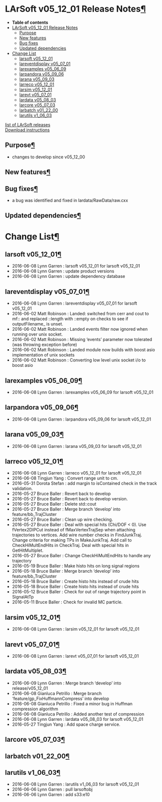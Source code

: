 LArSoft v05\_12\_01 Release Notes[¶](#LArSoft-v05_12_01-Release-Notes)
======================================================================

-   **Table of contents**
-   [LArSoft v05\_12\_01 Release Notes](#LArSoft-v05_12_01-Release-Notes)
    -   [Purpose](#Purpose)
    -   [New features](#New-features)
    -   [Bug fixes](#Bug-fixes)
    -   [Updated dependencies](#Updated-dependencies)
-   [Change List](#Change-List)
    -   [larsoft v05\_12\_01](#larsoft-v05_12_01)
    -   [lareventdisplay v05\_07\_01](#lareventdisplay-v05_07_01)
    -   [larexamples v05\_06\_09](#larexamples-v05_06_09)
    -   [larpandora v05\_09\_06](#larpandora-v05_09_06)
    -   [larana v05\_09\_03](#larana-v05_09_03)
    -   [larreco v05\_12\_01](#larreco-v05_12_01)
    -   [larsim v05\_12\_01](#larsim-v05_12_01)
    -   [larevt v05\_07\_01](#larevt-v05_07_01)
    -   [lardata v05\_08\_03](#lardata-v05_08_03)
    -   [larcore v05\_07\_03](#larcore-v05_07_03)
    -   [larbatch v01\_22\_00](#larbatch-v01_22_00)
    -   [larutils v1\_06\_03](#larutils-v1_06_03)

[list of LArSoft releases](LArSoft_release_list)\
[Download instructions](http://scisoft.fnal.gov/scisoft/bundles/larsoft/v05_12_01/larsoft-v05_12_01.html)


Purpose[¶](#Purpose)
--------------------

-   changes to develop since v05\_12\_00


New features[¶](#New-features)
------------------------------


Bug fixes[¶](#Bug-fixes)
------------------------

-   a bug was identified and fixed in lardata/RawData/raw.cxx


Updated dependencies[¶](#Updated-dependencies)
----------------------------------------------


Change List[¶](#Change-List)
============================


larsoft v05\_12\_01[¶](#larsoft-v05_12_01)
------------------------------------------

-   2016-06-08 Lynn Garren : larsoft v05\_12\_01 for larsoft v05\_12\_01
-   2016-06-08 Lynn Garren : update product versions
-   2016-06-08 Lynn Garren : update dependency database


lareventdisplay v05\_07\_01[¶](#lareventdisplay-v05_07_01)
----------------------------------------------------------

-   2016-06-08 Lynn Garren : lareventdisplay v05\_07\_01 for larsoft v05\_12\_01
-   2016-06-02 Matt Robinson : Landed: switched from cerr and cout to mf:: and replaced ::length with ::empty on checks to see if outputFilename\_ is unset.
-   2016-06-02 Matt Robinson : Landed events filter now ignored when running over unix socket.
-   2016-06-02 Matt Robinson : Missing ‘events’ parameter now tolerated (was throwing exception before)
-   2016-06-02 Matt Robinson : Landed module now builds with boost asio implementation of unix sockets
-   2016-06-02 Matt Robinson : Converting low level unix socket i/o to boost asio


larexamples v05\_06\_09[¶](#larexamples-v05_06_09)
--------------------------------------------------

-   2016-06-08 Lynn Garren : larexamples v05\_06\_09 for larsoft v05\_12\_01


larpandora v05\_09\_06[¶](#larpandora-v05_09_06)
------------------------------------------------

-   2016-06-08 Lynn Garren : larpandora v05\_09\_06 for larsoft v05\_12\_01


larana v05\_09\_03[¶](#larana-v05_09_03)
----------------------------------------

-   2016-06-08 Lynn Garren : larana v05\_09\_03 for larsoft v05\_12\_01


larreco v05\_12\_01[¶](#larreco-v05_12_01)
------------------------------------------

-   2016-06-08 Lynn Garren : larreco v05\_12\_01 for larsoft v05\_12\_01
-   2016-06-08 Tingjun Yang : Convert range unit to cm.
-   2016-05-31 Dorota Stefan : add margin to isContained check in the track validation.
-   2016-05-27 Bruce Baller : Revert back to develop
-   2016-05-27 Bruce Baller : Revert back to develop version.
-   2016-05-27 Bruce Baller : Delete std::cout
-   2016-05-27 Bruce Baller : Merge branch ‘develop’ into feature/bb\_TrajCluster
-   2016-05-27 Bruce Baller : Clean up wire checking.
-   2016-05-27 Bruce Baller : Deal with special hits (Chi/DOF \< 0). Use fVertex2DIPCut instead of fMaxVertexTrajSep when attaching trajectories to vertices. Add wire number checks in FindJunkTraj. Change criteria for making TPs in MakeJunkTraj. Add call to CheckHiMultEndHits in CheckTraj. Deal with special hits in GetHitMultiplet.
-   2016-05-27 Bruce Baller : Change CheckHiMultEndHits to handle any trajectory
-   2016-05-19 Bruce Baller : Make histo hits on long signal regions
-   2016-05-18 Bruce Baller : Merge branch ‘develop’ into feature/bb\_TrajCluster
-   2016-05-18 Bruce Baller : Create histo hits instead of crude hits
-   2016-05-18 Bruce Baller : Create histo hits instead of crude hits
-   2016-05-12 Bruce Baller : Check for out of range trajectory point in SignalAtTp
-   2016-05-11 Bruce Baller : Check for invalid MC particle.


larsim v05\_12\_01[¶](#larsim-v05_12_01)
----------------------------------------

-   2016-06-08 Lynn Garren : larsim v05\_12\_01 for larsoft v05\_12\_01


larevt v05\_07\_01[¶](#larevt-v05_07_01)
----------------------------------------

-   2016-06-08 Lynn Garren : larevt v05\_07\_01 for larsoft v05\_12\_01


lardata v05\_08\_03[¶](#lardata-v05_08_03)
------------------------------------------

-   2016-06-09 Lynn Garren : Merge branch ‘develop’ into release/v05\_12\_01
-   2016-06-08 Gianluca Petrillo : Merge branch ‘feature/gp\_FixHuffmannCompress’ into develop
-   2016-06-08 Gianluca Petrillo : Fixed a minor bug in Huffman compression algorithm
-   2016-06-08 Gianluca Petrillo : Added another test of compression
-   2016-06-08 Lynn Garren : lardata v05\_08\_03 for larsoft v05\_12\_01
-   2016-05-27 Tingjun Yang : Add space charge service.


larcore v05\_07\_03[¶](#larcore-v05_07_03)
------------------------------------------


larbatch v01\_22\_00[¶](#larbatch-v01_22_00)
--------------------------------------------


larutils v1\_06\_03[¶](#larutils-v1_06_03)
------------------------------------------

-   2016-06-08 Lynn Garren : larutils v1\_06\_03 for larsoft v05\_12\_01
-   2016-06-06 Lynn Garren : pull larsoftobj
-   2016-06-06 Lynn Garren : add s33:e10
